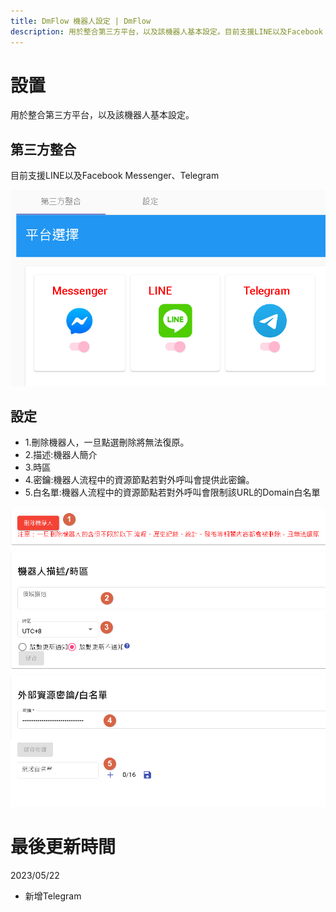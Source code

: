```yaml
---
title: DmFlow 機器人設定 | DmFlow
description: 用於整合第三方平台，以及該機器人基本設定。目前支援LINE以及Facebook Messenger、Telegram。
---
```


# 設置
用於整合第三方平台，以及該機器人基本設定。

## 第三方整合

目前支援LINE以及Facebook Messenger、Telegram

![DmFlow整合](../../../../../../images/tw/bot-setting-platforms.png "DmFlow整合")

## 設定

- 1.刪除機器人，一旦點選刪除將無法復原。
- 2.描述:機器人簡介
- 3.時區
- 4.密鑰:機器人流程中的資源節點若對外呼叫會提供此密鑰。
- 5.白名單:機器人流程中的資源節點若對外呼叫會限制該URL的Domain白名單

![DmFlow設定](../../../../../../images/tw/bot-setting-view.png "DmFlow設定")


# 最後更新時間
2023/05/22

- 新增Telegram